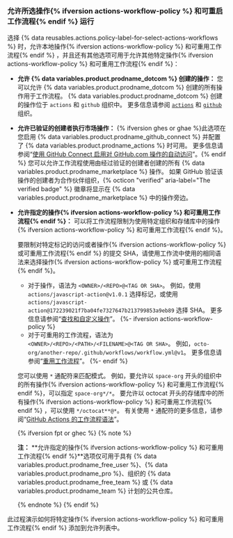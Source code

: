 <a name="allowing-select-actions-to-run"></a>
<a name="allowing-specific-actions-to-run"></a>

### 允许所选操作{% ifversion actions-workflow-policy %} 和可重启工作流程{% endif %} 运行

选择 {% data reusables.actions.policy-label-for-select-actions-workflows %} 时，允许本地操作{% ifversion actions-workflow-policy %} 和可重用工作流程{% endif %} ，并且还有其他选项可用于允许其他特定操作{% ifversion actions-workflow-policy %} 和可重用工作流程{% endif %}：

- **允许 {% data variables.product.prodname_dotcom %} 创建的操作：** 您可以允许 {% data variables.product.prodname_dotcom %} 创建的所有操作用于工作流程。 {% data variables.product.prodname_dotcom %} 创建的操作位于 `actions` 和 `github` 组织中。 更多信息请参阅 [`actions`](https://github.com/actions) 和 [`github`](https://github.com/github) 组织。
- **允许已验证的创建者执行市场操作：** {% ifversion ghes or ghae %}此选项在您启用 {% data variables.product.prodname_github_connect %} 并配置了 {% data variables.product.prodname_actions %} 时可用。 更多信息请参阅“[使用 GitHub Connect 启用对 GitHub.com 操作的自动访问](/admin/github-actions/managing-access-to-actions-from-githubcom/enabling-automatic-access-to-githubcom-actions-using-github-connect)”。{% endif %} 您可以允许工作流程使用由经过验证的创建者创建的所有 {% data variables.product.prodname_marketplace %} 操作。 如果 GitHub 验证该操作的创建者为合作伙伴组织，{% octicon "verified" aria-label="The verified badge" %} 徽章将显示在 {% data variables.product.prodname_marketplace %} 中的操作旁边。
- **允许指定的操作{% ifversion actions-workflow-policy %} 和可重用工作流程{% endif %}：** 可以将工作流程限制为使用特定组织和存储库中的操作{% ifversion actions-workflow-policy %} 和可重用工作流程{% endif %}。

  要限制对特定标记的访问或者操作{% ifversion actions-workflow-policy %} 或可重用工作流程{% endif %} 的提交 SHA，请使用工作流中使用的相同语法来选择操作{% ifversion actions-workflow-policy %} 或可重用工作流程{% endif %}。

  - 对于操作，语法为 `<OWNER>/<REPO>@<TAG OR SHA>`。 例如，使用 `actions/javascript-action@v1.0.1` 选择标记，或使用 `actions/javascript-action@172239021f7ba04fe7327647b213799853a9eb89` 选择 SHA。 更多信息请参阅“[查找和自定义操作](/actions/learn-github-actions/finding-and-customizing-actions#using-release-management-for-your-custom-actions)”。
  {%- ifversion actions-workflow-policy %}
  - 对于可重用的工作流程，语法为 `<OWNER>/<REPO>/<PATH>/<FILENAME>@<TAG OR SHA>`。 例如，`octo-org/another-repo/.github/workflows/workflow.yml@v1`。 更多信息请参阅“[重用工作流程](/actions/using-workflows/reusing-workflows#calling-a-reusable-workflow)”。
  {%- endif %}

  您可以使用 `*` 通配符来匹配模式。 例如，要允许以 `space-org` 开头的组织中的所有操作{% ifversion actions-workflow-policy %} 和可重用工作流程{% endif %}，可以指定 `space-org*/*`。 要允许以 octocat 开头的存储库中的所有操作{% ifversion actions-workflow-policy %} 和可重用工作流程{% endif %} ，可以使用 `*/octocat**@*`。 有关使用 `*` 通配符的更多信息，请参阅“[GitHub Actions 的工作流程语法](/actions/reference/workflow-syntax-for-github-actions#filter-pattern-cheat-sheet)”。

  {% ifversion fpt or ghec %}
  {% note %}

  **注：** **允许指定的操作{% ifversion actions-workflow-policy %} 和可重用工作流程{% endif %}**选项仅可用于具有 {% data variables.product.prodname_free_user %}、{% data variables.product.prodname_pro %}、组织的 {% data variables.product.prodname_free_team %} 或 {% data variables.product.prodname_team %} 计划的公共仓库。

  {% endnote %}
  {% endif %}

此过程演示如何将特定操作{% ifversion actions-workflow-policy %} 和可重用工作流程{% endif %} 添加到允许列表中。
